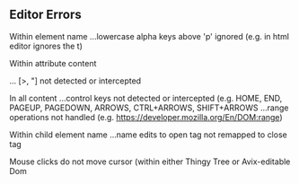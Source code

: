 Editor Errors
-------------

Within element name
...lowercase alpha keys above 'p' ignored (e.g. in html editor ignores the t)

Within attribute content

... [>, "] not detected or intercepted

In all content
...control keys not detected or intercepted (e.g. HOME, END, PAGEUP, PAGEDOWN, ARROWS, CTRL+ARROWS, SHIFT+ARROWS
...range operations not handled (e.g. https://developer.mozilla.org/En/DOM:range)

Within child element name 
...name edits to open tag not remapped to close tag

Mouse clicks do not move cursor (within either Thingy Tree or Avix-editable Dom


